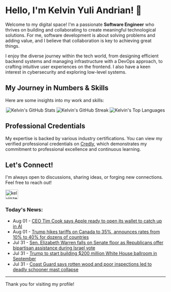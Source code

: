 # Hello, I'm Kelvin Yuli Andrian! 👋

Welcome to my digital space! I'm a passionate **Software Engineer** who thrives on building and collaborating to create meaningful technological solutions. For me, software development is about solving problems and adding value, and I believe that collaboration is key to achieving great things.

I enjoy the diverse journey within the tech world, from designing efficient backend systems and managing infrastructure with a DevOps approach, to crafting intuitive user experiences on the frontend. I also have a keen interest in cybersecurity and exploring low-level systems.

## My Journey in Numbers & Skills

Here are some insights into my work and skills:

<p align="center">
  <img src="https://github-readme-stats.vercel.app/api?username=kelvinzer0&show_icons=true&theme=radical" alt="Kelvin's GitHub Stats" />
  <img src="https://github-readme-streak-stats.herokuapp.com/?user=kelvinzer0&theme=radical" alt="Kelvin's GitHub Streak" />
  <img src="https://github-readme-stats.vercel.app/api/top-langs/?username=kelvinzer0&layout=compact&theme=radical" alt="Kelvin's Top Languages" />
</p>

## Professional Credentials

My expertise is backed by various industry certifications. You can view my verified professional credentials on [Credly](https://www.credly.com/users/kelvin-yuli-andrian/badges), which demonstrates my commitment to professional excellence and continuous learning.

## Let's Connect!

I'm always open to discussions, sharing ideas, or forging new connections. Feel free to reach out!

<p align="left">
    <a href="https://linkedin.com/in/kelvinzero" target="blank"><img align="center" src="https://cdn.jsdelivr.net/npm/simple-icons@3.0.1/icons/linkedin.svg" alt="kelvinzero" height="30" width="40" /></a>
</p>

### Today's News:

<!-- feed start -->
- Aug 01 - [CEO Tim Cook says Apple ready to open its wallet to catch up in AI](https://finance.yahoo.com/news/ceo-tim-cook-says-apple-013730959.html)
- Aug 01 - [Trump hikes tariffs on Canada to 35%, announces rates from 10% to 40% for dozens of countries](https://finance.yahoo.com/news/trump-hikes-tariffs-on-canada-to-35-announces-rates-from-10-to-40-for-dozens-of-countries-000338109.html)
- Jul 31 - [Sen. Elizabeth Warren falls on Senate floor as Republicans offer bipartisan assistance during Israel vote](https://www.yahoo.com/news/articles/sen-elizabeth-warren-falls-senate-214953684.html)
- Jul 31 - [Trump to start building $200 million White House ballroom in September](https://www.yahoo.com/news/articles/construction-trump-ballroom-white-house-183759941.html)
- Jul 31 - [Coast Guard says rotten wood and poor inspections led to deadly schooner mast collapse](https://www.yahoo.com/news/articles/coast-guard-says-rotten-wood-183149612.html)
<!-- feed end -->

---

Thank you for visiting my profile!